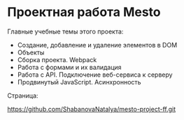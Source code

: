 # Проектная работа Mesto
Главные учебные темы этого проекта:
- Создание, добавление и удаление элементов в DOM
- Объекты
- Сборка проекта. Webpack
- Работа с формами и их валидация
- Работа с API. Подключение веб-сервиса к серверу
- Продвинутый JavaScript. Асинхронность

Страница:

https://github.com/ShabanovaNatalya/mesto-project-ff.git

